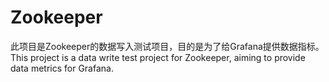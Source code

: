 # Zookeeper
此项目是Zookeeper的数据写入测试项目，目的是为了给Grafana提供数据指标。  
This project is a data write test project for Zookeeper, aiming to provide data metrics for Grafana.
